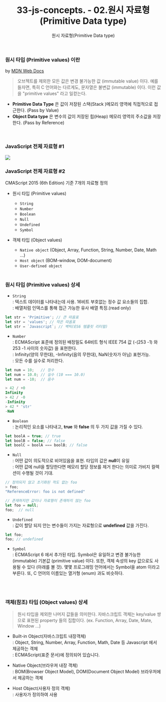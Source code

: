 ﻿---
layout: post
title: 33-js-concepts. - 02.원시 자료형(Primitive Data type)
subtitle: 02. 원시 자료형(Primitive Data type)
tags: [33-js-concepts]
image: /img/posts/2019-02-21-모든 자바스크립트 개발자가 알아야 하는 33가지 개념.jpg
comments: true
---

### 원시 타입 (Primitive values) 이란

by [MDN Web Docs](https://developer.mozilla.org/ko/docs/Web/JavaScript/Data_structures)

> 오브젝트를 제외한 모든 값은 변경 불가능한 값 (immutable value) 이다. 예를 들자면, 특히 C 언어와는 다르게도, 문자열은 불변값 (immutable) 이다. 이런 값을 "primitive values" 라고 일컫는다.

- **Primitive Data Type** 은 값이 저장된 스택(Stack )메모리 영역에 직접적으로 접근한다. (Pass by Value)
- **Object Data type** 은 변수의 값이 저장된 힙(Heap) 메모리 영역의 주소값을 저장한다. (Pass by Reference)

<br />

### JavaScript 전체 자료형 #1

<img src="https://seniya.github.io/assets/images/post/20190226/2019-02-26-33-js-concepts-02-primitive-data-type.PNG">

<br />

### JavaScript 전체 자료형 #2

CMAScript 2015 (6th Edition) 기준 7개의 자료형 정의

- 원시 타입 (Primitive values)
  - `String`
  - `Number`
  - `Boolean`
  - `Null`
  - `Undefined`
  - `Symbol`
- 객체 타입 (Object values)

  - `Native object` (Object, Array, Function, String, Number, Date, Math ...)
  - `Host object` (BOM-window, DOM-document)
  - `User-defined object`

  <br />

### 원시 타입 (Primitive values) 상세

- `String`  
  : 텍스트 데이터를 나타내는데 사용. 16비트 부호없는 정수 값 요소들의 집합.  
  : 배열처럼 인덱스를 통해 접근 가능한 유사 배열 특징.(read only)

```javascript
let str = 'Primitive'; // 큰 따옴표
let str = 'values'; // 작은 따옴표
let str = `Javascript`; // 백틱(ES6 템플릿 리터럴)
```

- `Number`  
  : ECMAScript 표준에 정의된 배정밀도 64비트 형식 IEEE 754 값 (-(253 -1) 와 253 -1 사이의 숫자값) 을 표현한다.  
  : Infinity(양의 무한대), -Infinity(음의 무한대), NaN(숫자가 아님) 표현가능.  
  : 모든 수를 실수로 처리한다.

```javascript
let num = 10;   // 정수
let num = 10.0; // 실수 (10 === 10.0)
let num = -10;  // 음수

> 42 / +0
Infinity
> 42 / -0
-Infinity
> 42 * 'str'
-NaN
```

- `Boolean`  
  : 논리적인 요소를 나타내고, **true** 와 **false** 의 두 가지 값을 가질 수 있다.

```javascript
let boolA = true; // true
let boolB = false; // false
let boolC = boolA === boolB; // false
```

- `Null`  
  : 어떤 값이 의도적으로 비어있음을 표현. 타입의 값은 **null**이 유일  
  : 어떤 값에 null을 할당한다면 메모리 할당 정보를 제거 한다는 의미로 가비지 컬렉션이 수행될 것이 기대.

```javascript
// 정의되지 않고 초기화된 적도 없는 foo
> foo;
"ReferenceError: foo is not defined"

// 존재하지만 값이나 자료형이 존재하지 않는 foo
let foo = null;
foo;  // null
```

- `Undefined`  
  : 값이 할당 되지 안는 변수들이 가지는 자료형으로 **undefined** 값을 가진다.

```javascript
let foo;
foo; // undefined
```

- `Symbol`  
  : ECMAScript 6 에서 추가된 타입. Symbol은 유일하고 변경 불가능한 (immutable) 기본값 (primitive value) 이다. 또한, 객체 속성의 key 값으로도 사용될 수 있다 (아래를 볼 것). 몇몇 프로그래밍 언어에서는 Symbol을 atom 이라고 부른다. 또, C 언어의 이름있는 열거형 (enum) 과도 비슷하다.

<br /> 
<br />

### 객체(참조) 타입 (Object values) 상세

> 원시 타입을 제외한 나머지 값들을 의미한다. 자바스크립트 객체는 key/value 쌍으로 표현된 property 들의 집합이다. (ex. Function, Array, Date, Mate, Window ...)

- Built-in Object(자바스크립트 내장객체)  
  : Object, String, Number, Array, Function, Math, Date 등 Javascript 에서 제공하는 객체  
  : ECMAScript(표준 문서)에 정의되어 있습니다.

- Native Object(브라우져 내장 객체)  
  : BOM(Browser Object Model), DOM(Document Object Model) 브라우저에서 제공하는 객체

- Host Object(사용자 정의 객체)  
  : 사용자가 정의하여 사용
